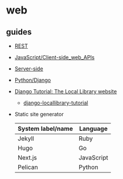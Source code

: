 # web

## guides

* [REST](https://developer.mozilla.org/en-US/docs/Glossary/REST)
* [JavaScript/Client-side_web_APIs](https://developer.mozilla.org/en-US/docs/Learn/JavaScript/Client-side_web_APIs/Introduction)
* [Server-side](https://developer.mozilla.org/en-US/docs/Learn/Server-side)
* [Python/Django](https://developer.mozilla.org/en-US/docs/Learn/Server-side/Django)
* [Django Tutorial: The Local Library website](https://developer.mozilla.org/en-US/docs/Learn/Server-side/Django/Tutorial_local_library_website)
    * [django-locallibrary-tutorial](https://github.com/mdn/django-locallibrary-tutorial)
* Static site generator

    |  System label/name   | Language  |
    |  ----  | ----  |
    | Jekyll  | Ruby |
    | Hugo  | Go |
    | Next.js  | JavaScript |
    | Pelican  | Python |